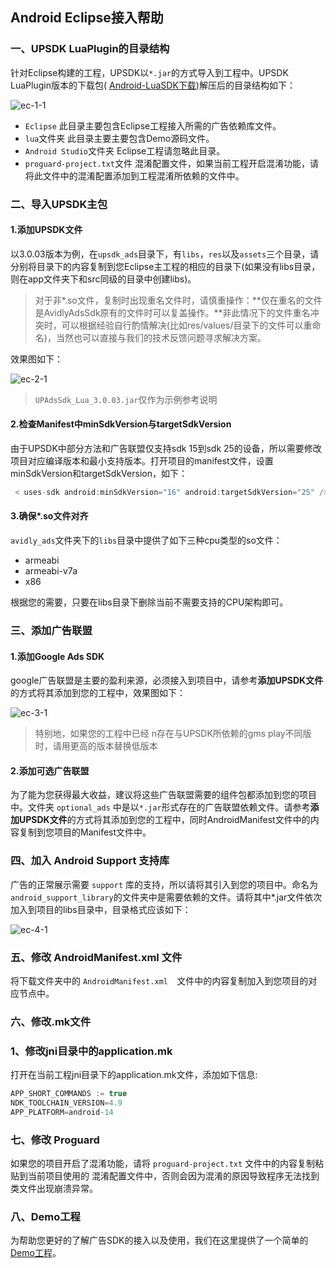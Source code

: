 ## Android Eclipse接入帮助


### 一、UPSDK LuaPlugin的目录结构
针对Eclipse构建的工程，UPSDK以`*.jar`的方式导入到工程中。UPSDK LuaPlugin版本的下载包( [Android-LuaSDK下载](http://docc.upltv.com/docs/show/13 "SDK下载页面"))解压后的目录结构如下：


![ec-1-1](http://docc.upltv.com/uploads/201805/5afe9bd143673_5afe9bd1.png "ec-1-1")
- `Eclipse`
  此目录主要包含Eclipse工程接入所需的广告依赖库文件。
- `lua`文件夹
  此目录主要主要包含Demo源码文件。
- `Android Studio`文件夹
  Eclipse工程请忽略此目录。
- `proguard-project.txt`文件
  混淆配置文件，如果当前工程开启混淆功能，请将此文件中的混淆配置添加到工程混淆所依赖的文件中。
  

### 二、导入UPSDK主包
#### 1.添加UPSDK文件
以3.0.03版本为例，在`upsdk_ads`目录下，有`libs`，`res`以及`assets`三个目录，请分别将目录下的内容复制到您Eclipse主工程的相应的目录下(如果没有libs目录，则在app文件夹下和src同级的目录中创建libs)。
> 对于非*.so文件，复制时出现重名文件时，请慎重操作：**仅在重名的文件是AvidlyAdsSdk原有的文件时可以复盖操作。**非此情况下的文件重名冲突时，可以根据经验自行酌情解决(比如res/values/目录下的文件可以重命名)，当然也可以直接与我们的技术反馈问题寻求解决方案。

效果图如下：

![ec-2-1](http://docc.upltv.com/uploads/201805/5afe9cf8d18fd_5afe9cf8.png "ec-2-1")
> `UPAdsSdk_Lua_3.0.03.jar`仅作为示例参考说明

#### 2.检查Manifest中minSdkVersion与targetSdkVersion
由于UPSDK中部分方法和广告联盟仅支持sdk 15到sdk 25的设备，所以需要修改项目对应编译版本和最小支持版本。打开项目的manifest文件，设置minSdkVersion和targetSdkVersion，如下：
```groovy
 < uses-sdk android:minSdkVersion="16" android:targetSdkVersion="25" />
```
#### 3.确保*.so文件对齐
`avidly_ads`文件夹下的`libs`目录中提供了如下三种cpu类型的so文件：
- armeabi
- armeabi-v7a
- x86

根据您的需要，只要在libs目录下删除当前不需要支持的CPU架构即可。

### 三、添加广告联盟
#### 1.添加Google Ads SDK
google广告联盟是主要的盈利来源，必须接入到项目中，请参考**添加UPSDK文件**的方式将其添加到您的工程中，效果图如下：

![ec-3-1](http://docc.upltv.com/uploads/201805/5afea0b542f2f_5afea0b5.png "ec-3-1")
> 特别地，如果您的工程中已经 n存在与UPSDK所依赖的gms play不同版时，请用更高的版本替换低版本

#### 2.添加可选广告联盟
为了能为您获得最大收益，建议将这些广告联盟需要的组件包都添加到您的项目中。文件夹 `optional_ads` 中是以`*.jar`形式存在的广告联盟依赖文件。请参考**添加UPSDK文件**的方式将其添加到您的工程中，同时AndroidManifest文件中的内容复制到您项目的Manifest文件中。

### 四、加入 Android Support 支持库
广告的正常展示需要 `support` 库的支持，所以请将其引入到您的项目中。命名为`android_support_library`的文件夹中是需要依赖的文件。请将其中*.jar文件依次加入到项目的libs目录中，目录格式应该如下：

![ec-4-1](http://docc.upltv.com/uploads/201805/5afea104016ef_5afea104.png "ec-4-1")

### 五、修改 AndroidManifest.xml 文件
将下载文件夹中的 `AndroidManifest.xml  `文件中的内容复制加入到您项目的对应节点中。

### 六、修改.mk文件

### 1、修改jni目录中的application.mk
打开在当前工程jni目录下的application.mk文件，添加如下信息:
```groovy
APP_SHORT_COMMANDS := true
NDK_TOOLCHAIN_VERSION=4.9
APP_PLATFORM=android-14
```

### 七、修改 Proguard
如果您的项目开启了混淆功能，请将 `proguard-project.txt` 文件中的内容复制粘贴到当前项目使用的 混淆配置文件中，否则会因为混淆的原因导致程序无法找到类文件出现崩溃异常。

### 八、Demo工程
为帮助您更好的了解广告SDK的接入以及使用，我们在这里提供了一个简单的[Demo工程](https://github.com/AvidlyGit/AdSdkDemo-Studio "Demo工程")。

